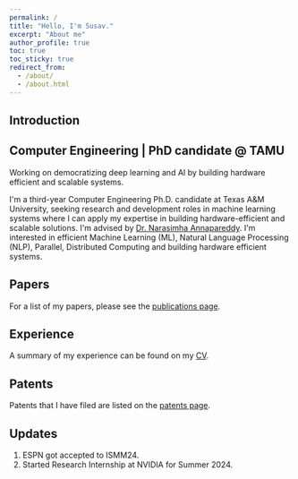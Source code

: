 ```yaml
---
permalink: /
title: "Hello, I'm Susav."
excerpt: "About me"
author_profile: true
toc: true
toc_sticky: true
redirect_from:
  - /about/
  - /about.html
---
```


<head>
  <meta name="description" content="Susav is a PhD candidate at Texas A&M University. Susav is studying Computer Engineering and focuses his research on deep learning systems">
</head>

<!-- {% include toc %} -->

## Introduction
Computer Engineering | PhD candidate @ TAMU
-------------------

Working on democratizing deep learning and AI by building hardware efficient and scalable systems.

I'm a third-year Computer Engineering Ph.D. candidate at Texas A&M University, seeking research and development roles in machine learning systems where I can apply my expertise in building hardware-efficient and scalable solutions. I'm advised by [Dr. Narasimha Annapareddy](https://experts.tamu.edu/expert/narasimha-annapareddy/). I'm interested in efficient Machine Learning (ML), Natural Language Processing (NLP), Parallel, Distributed Computing and building hardware efficient systems.

## Papers
For a list of my papers, please see the [publications page](/publications/).

## Experience
A summary of my experience can be found on my [CV](/cv/).

## Patents
Patents that I have filed are listed on the [patents page](/patents/).

## Updates
1. ESPN got accepted to ISMM24.
2. Started Research Internship at NVIDIA for Summer 2024.
